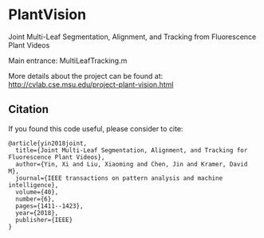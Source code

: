 # PlantVision
Joint Multi-Leaf Segmentation, Alignment, and Tracking from Fluorescence Plant Videos

Main entrance: MultiLeafTracking.m

More details about the project can be found at: http://cvlab.cse.msu.edu/project-plant-vision.html


## Citation
If you found this code useful, please consider to cite:
```
@article{yin2018joint,
  title={Joint Multi-Leaf Segmentation, Alignment, and Tracking for Fluorescence Plant Videos},
  author={Yin, Xi and Liu, Xiaoming and Chen, Jin and Kramer, David M},
  journal={IEEE transactions on pattern analysis and machine intelligence},
  volume={40},
  number={6},
  pages={1411--1423},
  year={2018},
  publisher={IEEE}
}
```


